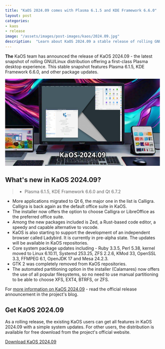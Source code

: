 ```yaml
---
title: "KaOS 2024.09 comes with Plasma 6.1.5 and KDE Framework 6.6.0"
layout: post
categories:
- kaos
- release
image: "/assets/images/post-images/kaos/2024.09.jpg"
description:  "Learn about KaOS 2024.09 a stable release of rolling GNU/Linux distribution offering first class plasma experience."
---
```


**The** KaOS team has announced the release of KaOS 2024.09 - the latest snapshot of rolling GNU/Linux distribution offering a first-class Plasma desktop experience. This stable snapshot features Plasma 6.1.5, KDE Framework 6.6.0, and other package updates.

![KaOS 2024.09 featured image](/assets/images/post-images/kaos/2024.09.jpg)

## What's new in KaOS 2024.09?

> - Plasma 6.1.5, KDE Framework 6.6.0 and Qt 6.7.2
- More applications migrated to Qt 6, the major one in the list is Calligra. Calligra is back again as the default office suite in KaOS.
- The installer now offers the option to choose Calligra or LibreOffice as the preferred office suite.
- Among the new packages included is Zed, a Rust-based code editor, a speedy and capable alternative to vscode. 
- KaOS is also starting to support the development of an independent browser called Ladybird. It is currently in pre-alpha state. The updates will be available in KaOS repositories.
- Core system package updates including - Ruby 3.3.5, Perl 5.38, kernel moved to Linux 6.10.11, Systemd 253.25, ZFS 2.2.6, KMod 33, OpenSSL 3.3, FFMPEG 6.1, OpenJDK 17 and Mesa 24.2.3.
- GTK 2 was completely removed from KaOS repositories.
- The automated partitioning option in the installer (Calamares) now offers the use of all popular filesystems, so no need to use manual partitioning to be able to choose XFS, EXT4, BTRFS, or ZFS.

For [more information on KaOS 2024.09](https://kaosx.us/news/2024/kaos09/) - read the official release announcement in the project's blog.

## Get KaOS 2024.09

As a rolling release, the existing KaOS users can get all features in KaOS 2024.09 with a simple system updates. For other users, the distribution is available for free download from the project's official website.

<a href="https://sourceforge.net/projects/kaosx/files/ISO/KaOS-2024.09-x86_64.iso/download" class="download">Download KaOS 2024.09</a>